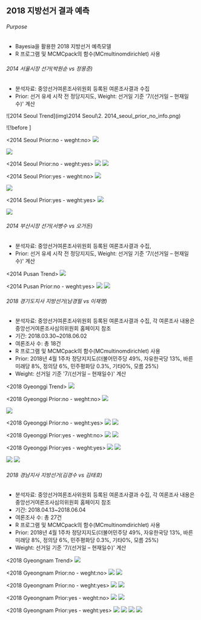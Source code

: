 ## 2018 지방선거 결과 예측

###### Purpose
- Bayesia을 활용한 2018 지방선거 예측모델
- R 프로그램 및 MCMCpack의 함수(MCmultinomdirichlet) 사용

###### 2014 서울시장 선거(박원순 vs 정몽준)
- 분석자료: 중앙선거여론조사위원회 등록된 여론조사결과 수집
- Prior: 선거 유세 시작 전 정당지지도, Weight: 선거일 기준 '7/(선거일 – 현재일수)' 계산


![2014 Seoul Trend](img\2014 Seoul\2. 2014_seoul_prior_no_info.png)

![!before
]<insert-img src="C:\Users\injatist\Desktop\Foresight\foresighters.github.io\img\2014 Seoul\1. 2014_seoul_trend.png">


<2014 Seoul Prior:no - weght:no>
<img src="C:\Users\injatist\Desktop\Foresight\foresighters.github.io\img\2014 Seoul\2. 2014_seoul_prior_no_info.png">

<img src="C:\Users\injatist\Desktop\Foresight\foresighters.github.io\img\\2014 Seoul\3. 2014_seoul_prior_no_info(2).png">

<2014 Seoul Prior:no - weght:yes>
<img src="C:\Users\injatist\Desktop\Foresight\foresighters.github.io\img\2014 Seoul\4. 2014_seoul_prior_no_info_weight_recent.png">
<img src="C:\Users\injatist\Desktop\Foresight\foresighters.github.io\img\2014 Seoul\5. 2014_seoul_prior_no_info_weight_recent(2).png">


<2014 Seoul Prior:yes - weght:no>
<img src="C:\Users\injatist\Desktop\Foresight\foresighters.github.io\img\2014 Seoul\6. 2014_seoul_prior_party_info.png">

<img src="C:\Users\injatist\Desktop\Foresight\foresighters.github.io\img\2014 Seoul\7. 2014_seoul_prior_party_info(2).png">

<2014 Seoul Prior:yes - weght:yes>
<img src="C:\Users\injatist\Desktop\Foresight\foresighters.github.io\img\2014 Seoul\8. 2014_seoul_prior_party_info_recent_weight.png">

<img src="C:\Users\injatist\Desktop\Foresight\foresighters.github.io\img\2014 Seoul\9. 2014_seoul_prior_party_info_weight_recent(2).png">


###### 2014 부산시장 선거(서병수 vs 오거돈)
- 분석자료: 중앙선거여론조사위원회 등록된 여론조사결과 수집,
- Prior: 선거 유세 시작 전 정당지지도, Weight: 선거일 기준 '7/(선거일 – 현재일수)' 계산

<2014 Pusan Trend>
<img src="C:\Users\injatist\Desktop\Foresight\foresighters.github.io\img\2014 Pusan\1. 2014_pusan_trend.png">

<2014 Pusan Prior:no - weght:yes>
<img src="C:\Users\injatist\Desktop\Foresight\foresighters.github.io\img\2014 Pusan\2. 2014_pusan_no_prior_info(2).png">
<img src="C:\Users\injatist\Desktop\Foresight\foresighters.github.io\img\2014 Pusan\3. 2014_pusan_prior_no_info.png">



###### 2018 경기도지사 지방선거(남경필 vs 이재명)
- 분석자료: 중앙선거여론조사위원회 등록된 여론조사결과 수집, 각 여론조사 내용은 중앙선거여론조사심의위원회 홈페이지 참조
- 기간: 2018.03.30~2018.06.02
- 여론조사 수: 총 18건
- R 프로그램 및 MCMCpack의 함수(MCmultinomdirichlet) 사용
- Prior: 2018년 4월 1주차 정당지지도(더불어민주당 49%, 자유한국당 13%, 바른미래당 8%, 정의당 6%, 민주평화당 0.3%, 기타0%, 모름 25%)
- Weight: 선거일 기준 '7/(선거일 – 현재일수)' 계산

<2018 Gyeonggi Trend>
<img src="C:\Users\injatist\Desktop\Foresight\foresighters.github.io\img\2018 Gyeonggi\1. 2018_Gyeonggi_trend.png">


<2018 Gyeonggi Prior:no - weght:no>
<img src="C:\Users\injatist\Desktop\Foresight\foresighters.github.io\img\2018 Gyeonggi\2. 2018_Gyeonggi_prior_no_info.png">

<img src="C:\Users\injatist\Desktop\Foresight\foresighters.github.io\img\2018 Gyeonggi\3. 2018_Gyeonggi_prior_no_info(2).png">

<2018 Gyeonggi Prior:no - weght:yes>
<img src="C:\Users\injatist\Desktop\Foresight\foresighters.github.io\img\2018 Gyeonggi\4. 2018_Gyeonggi_prior_no_info_weight_recent.png">
<img src="C:\Users\injatist\Desktop\Foresight\foresighters.github.io\img\2018 Gyeonggi\5. 2018_Gyeonggi_prior_no_info_weight_recent(2).png">

<2018 Gyeonggi Prior:yes - weght:no>
<img src="C:\Users\injatist\Desktop\Foresight\foresighters.github.io\img\2018 Gyeonggi\6. 2018_Gyeonggi_prior_party_info.png">
<img src="C:\Users\injatist\Desktop\Foresight\foresighters.github.io\img\2018 Gyeonggi\7. 2018_Gyeonggi_prior_party_info(2).png">

<2018 Gyeonggi Prior:yes - weght:yes>
<img src="C:\Users\injatist\Desktop\Foresight\foresighters.github.io\img\2018 Gyeonggi\8. 2018_Gyeonggi_prior_party_info_weight_recent.png">
<img src="C:\Users\injatist\Desktop\Foresight\foresighters.github.io\img\2018 Gyeonggi\9. 2018_Gyeonggi_prior_party_info_weight_recent(2).png">

<img src="C:\Users\injatist\Desktop\Foresight\foresighters.github.io\img\2018 Gyeonggi\10. 2018_Gyeonggi_histogram_comparison.png">
<img src="C:\Users\injatist\Desktop\Foresight\foresighters.github.io\img\2018 Gyeonggi\11. 2018_Gyeonggi_histogram_comparsion(1).png">


###### 2018 경남지사 지방선거(김경수 vs 김태호)
- 분석자료: 중앙선거여론조사위원회 등록된 여론조사결과 수집, 각 여론조사 내용은 중앙선거여론조사심의위원회 홈페이지 참조
- 기간: 2018.04.13~2018.06.04
- 여론조사 수: 총 27건
- R 프로그램 및 MCMCpack의 함수(MCmultinomdirichlet) 사용
- Prior: 2018년 4월 1주차 정당지지도(더불어민주당 49%, 자유한국당 13%, 바른미래당 8%, 정의당 6%, 민주평화당 0.3%, 기타0%, 모름 25%)
- Weight: 선거일 기준 '7/(선거일 – 현재일수)' 계산


<2018 Gyeongnam Trend>
<img src="C:\Users\injatist\Desktop\Foresight\foresighters.github.io\img\2018 Gyeongnam\1. 2018_kyungnam_trend.png">

<2018 Gyeongnam Prior:no - weght:no>
<img src="C:\Users\injatist\Desktop\Foresight\foresighters.github.io\img\2018 Gyeongnam\2. 2018_kyungnam_prior_no_info.png">
<img src="C:\Users\injatist\Desktop\Foresight\foresighters.github.io\img\2018 Gyeongnam\3. 2018_kyungnam_prior_no_info(2).png">

<2018 Gyeongnam Prior:no - weght:yes>
<img src="C:\Users\injatist\Desktop\Foresight\foresighters.github.io\img\2018 Gyeongnam\4. 2018_kyungnam_prior_no_info_weight_recent.png">
<img src="C:\Users\injatist\Desktop\Foresight\foresighters.github.io\img\2018 Gyeongnam\5. 2018_kyungnam_prior_no_info_weight_recent(2).png">

<2018 Gyeongnam Prior:yes - weght:no>
<img src="C:\Users\injatist\Desktop\Foresight\foresighters.github.io\img\2018 Gyeongnam\6. 2018_kyungnam_prior_party_info.png">
<img src="C:\Users\injatist\Desktop\Foresight\foresighters.github.io\img\2018 Gyeongnam\7. 2018_kyungnam_prior_party_info(2).png">

<2018 Gyeongnam Prior:yes - weght:yes>
<img src="C:\Users\injatist\Desktop\Foresight\foresighters.github.io\img\2018 Gyeongnam\8. 2018_kyungnam_prior_party_info_weight_recent.png">
<img src="C:\Users\injatist\Desktop\Foresight\foresighters.github.io\img\2018 Gyeongnam\9. 2018_kyungnam_prior_party_info_weight_recent(2).png">
<img src="C:\Users\injatist\Desktop\Foresight\foresighters.github.io\img\2018 Gyeongnam\10. 2018_kyungnam_histogram_comparison.png">
<img src="C:\Users\injatist\Desktop\Foresight\foresighters.github.io\img\2018 Gyeongnam\11. 2018_kyungnam_histogram_comparison(1).png">
